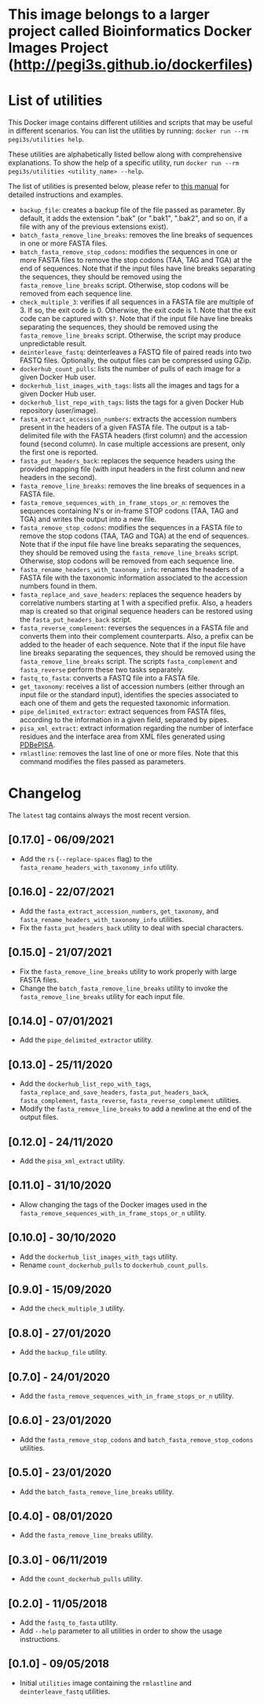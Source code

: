 # This image belongs to a larger project called Bioinformatics Docker Images Project (http://pegi3s.github.io/dockerfiles)

# List of utilities
This Docker image contains different utilities and scripts that may be useful in different scenarios. You can list the utilities by running: `docker run --rm pegi3s/utilities help`.

These utilities are alphabetically listed bellow along with comprehensive explanations. To show the help of a specific utility, run `docker run --rm pegi3s/utilities <utility_name> --help`.

The list of utilities is presented below, please refer to [this manual](https://github.com/pegi3s/dockerfiles/blob/master/utilities/MANUAL.md) for detailed instructions and examples.

- `backup_file`: creates a backup file of the file passed as parameter. By default, it adds the extension \".bak\" (or \".bak1\", \".bak2\", and so on, if a file with any of the previous extensions exist).
- `batch_fasta_remove_line_breaks`: removes the line breaks of sequences in one or more FASTA files.
- `batch_fasta_remove_stop_codons`: modifies the sequences in one or more FASTA files to remove the stop codons (TAA, TAG and TGA) at the end of sequences. Note that if the input files have line breaks separating the sequences, they should be removed using the `fasta_remove_line_breaks` script. Otherwise, stop codons will be removed from each sequence line.
- `check_multiple_3`: verifies if all sequences in a FASTA file are multiple of 3. If so, the exit code is 0. Otherwise, the exit code is 1. Note that the exit code can be captured with `$?`. Note that if the input file have line breaks separating the sequences, they should be removed using the `fasta_remove_line_breaks` script. Otherwise, the script may produce unpredictable result.
- `deinterleave_fastq`: deinterleaves a FASTQ file of paired reads into two FASTQ files. Optionally, the output files can be compressed using GZip.
- `dockerhub_count_pulls`: lists the number of pulls of each image for a given Docker Hub user.
- `dockerhub_list_images_with_tags`: lists all the images and tags for a given Docker Hub user.
- `dockerhub_list_repo_with_tags`: lists the tags for a given Docker Hub repository (user/image).
- `fasta_extract_accession_numbers`: extracts the accession numbers present in the headers of a given FASTA file. The output is a tab-delimited file with the FASTA headers (first column) and the accession found (second column). In case multiple accessions are present, only the first one is reported.
- `fasta_put_headers_back`: replaces the sequence headers using the provided mapping file (with input headers in the first column and new headers in the second).
- `fasta_remove_line_breaks`: removes the line breaks of sequences in a FASTA file.
- `fasta_remove_sequences_with_in_frame_stops_or_n`: removes the sequences containing N's or in-frame STOP codons (TAA, TAG and TGA) and writes the output into a new file.
- `fasta_remove_stop_codons`: modifies the sequences in a FASTA file to remove the stop codons (TAA, TAG and TGA) at the end of sequences. Note that if the input file have line breaks separating the sequences, they should be removed using the `fasta_remove_line_breaks` script. Otherwise, stop codons will be removed from each sequence line.
- `fasta_rename_headers_with_taxonomy_info`: renames the headers of a FASTA file with the taxonomic information associated to the accession numbers found in them.
- `fasta_replace_and_save_headers`: replaces the sequence headers by correlative numbers starting at 1 with a specified prefix. Also, a headers map is created so that original sequence headers can be restored using the `fasta_put_headers_back` script.
- `fasta_reverse_complement`: reverses the sequences in a FASTA file and converts them into their complement counterparts. Also, a prefix can be added to the header of each sequence. Note that if the input file have line breaks separating the sequences, they should be removed using the `fasta_remove_line_breaks` script. The scripts `fasta_complement` and `fasta_reverse` perform these two tasks separately.
- `fastq_to_fasta`: converts a FASTQ file into a FASTA file.
- `get_taxonomy`: receives a list of accession numbers (either through an input file or the standard input), identifies the species associated to each one of them and gets the requested taxonomic information.
- `pipe_delimited_extractor`: extract sequences from FASTA files, according to the information in a given field, separated by pipes.
- `pisa_xml_extract`: extract information regarding the number of interface residues and the interface area from XML files generated using [PDBePISA](https://www.ebi.ac.uk/pdbe/pisa/).
- `rmlastline`: removes the last line of one or more files. Note that this command modifies the files passed as parameters.

# Changelog

The `latest` tag contains always the most recent version.

## [0.17.0] - 06/09/2021
- Add the `rs` (`--replace-spaces` flag) to the `fasta_rename_headers_with_taxonomy_info` utility.

## [0.16.0] - 22/07/2021
- Add the `fasta_extract_accession_numbers`, `get_taxonomy`, and `fasta_rename_headers_with_taxonomy_info` utilities.
- Fix the `fasta_put_headers_back` utility to deal with special characters.

## [0.15.0] - 21/07/2021
- Fix the `fasta_remove_line_breaks` utility to work properly with large FASTA files.
- Change the `batch_fasta_remove_line_breaks` utility to invoke the `fasta_remove_line_breaks` utility for each input file.

## [0.14.0] - 07/01/2021
- Add the `pipe_delimited_extractor` utility.

## [0.13.0] - 25/11/2020
- Add the `dockerhub_list_repo_with_tags`, `fasta_replace_and_save_headers`, `fasta_put_headers_back`, `fasta_complement`, `fasta_reverse`, `fasta_reverse_complement` utilities.
- Modify the `fasta_remove_line_breaks` to add a newline at the end of the output files.

## [0.12.0] - 24/11/2020
- Add the `pisa_xml_extract` utility.

## [0.11.0] - 31/10/2020
- Allow changing the tags of the Docker images used in the `fasta_remove_sequences_with_in_frame_stops_or_n` utility.

## [0.10.0] - 30/10/2020
- Add the `dockerhub_list_images_with_tags` utility.
- Rename `count_dockerhub_pulls` to `dockerhub_count_pulls`.

## [0.9.0] - 15/09/2020
- Add the `check_multiple_3` utility.

## [0.8.0] - 27/01/2020
- Add the `backup_file` utility.

## [0.7.0] - 24/01/2020
- Add the `fasta_remove_sequences_with_in_frame_stops_or_n` utility.

## [0.6.0] - 23/01/2020
- Add the `fasta_remove_stop_codons` and `batch_fasta_remove_stop_codons` utilities.

## [0.5.0] - 23/01/2020
- Add the `batch_fasta_remove_line_breaks` utility.

## [0.4.0] - 08/01/2020
- Add the `fasta_remove_line_breaks` utility.

## [0.3.0] - 06/11/2019
- Add the `count_dockerhub_pulls` utility.

## [0.2.0] - 11/05/2018
- Add the `fastq_to_fasta` utility.
- Add `--help` parameter to all utilities in order to show the usage instructions.

## [0.1.0] - 09/05/2018
- Initial `utilities` image containing the `rmlastline` and `deinterleave_fastq` utilities.
